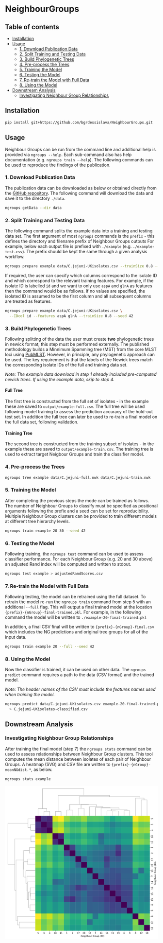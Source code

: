 # NeighbourGroups

## Table of contents

  * [Installation](#installation)
  * [Usage](#usage)
    * [1. Download Publication Data](#1-download-publication-data)
    * [2. Split Training and Testing Data](#2-split-training-and-testing-data)
    * [3. Build Phylogenetic Trees](#3-build-phylogenetic-tree)
    * [4. Pre-process the Trees](#4-pre-process-the-trees)
    * [5. Training the Model](#5-training-the-model)
    * [6. Testing the Model](#6-testing-the-model)
    * [7. Re-train the Model with Full Data](#7-re-train-the-model-with-full-data)
    * [8. Using the Model](#8-using-the-model)
  * [Downstream Analysis](#downstream-analysis)
    * [Investigating Neighbour Group Relationships](#investigating-neighbour-group-relationships)


## Installation

```bash
pip install git+https://github.com/bgrdessislava/NeighbourGroups.git
```

## Usage
Neighbour Groups can be run from the command line and additional help is provided via ```ngroups --help```.
Each sub-command also has help documentation (e.g. `ngroups train --help`).
The following commands can be used to reproduce the findings of the publication.

### 1. Download Publication Data
The publication data can be downloaded as below or obtained directly from the [GitHub repository](https://github.com/bgrdessislava/NeighbourGroups/tree/main/data).
The following command will download the data and save it to the directory `./data`.

```bash
ngroups getData --dir data
```

### 2. Split Training and Testing Data
The following command splits the example data into a training and testing data set.
The first argument of most `ngroups` commands is the `prefix` - this defines the directory and filename prefix of Neighbour Groups outputs
For example, below each output file is prefixed with `./example` (e.g. `./example-test.csv`).
The prefix should be kept the same through a given analysis workflow.

```bash
ngroups prepare example data/C.jejuni-UKisolates.csv --trainSize 0.8 --seed 42
```

If required, the user can specify which columns correspond to the isolate ID and which correspond to the relevant training features.
For example, if the isolate ID is labelled `id` and we want to only use `aspA` and `glnA` as features then the command would be as follows.
If no values are specified, the isolated ID is assumed to be the first column and all subsequent columns are treated as features.

```bash
ngroups prepare example data/C.jejuni-UKisolates.csv \
  --IDcol id --features aspA glnA --trainSize 0.8 --seed 42
```

### 3. Build Phylogenetic Trees
Following splitting of the data the user must create **two** phylogenetic trees in newick format; this step must be performed externally.
The published methodology builds a Minnimum Spamming tree (MST) from the core MLST loci using [PubMLST](https://pubmlst.org/).
However, in principle, any phylogenetic approach can be used.
The key requirement is that the labels of the Newick trees match the corresponding isolate IDs of the full and training data set.

*Note: The example data download in step 1 already included pre-computed newick trees. If using the example data, skip to step 4.*

#### Full Tree
The first tree is constructed from the full set of isolates - in the example these are saved to ``output/example-full.csv``.
The full tree will be used following model training to assess the prediction accuracy of the hold-out test set.
In addition the full tree can later be used to re-train a final model on the full data set, following validation.

#### Training Tree
The second tree is constructed from the training subset of isolates - in the example these are saved to ``output/example-train.csv``.
The training tree is used to extract target Neigbour Groups and train the classifier model.


### 4. Pre-process the Trees

```bash
ngroups tree example data/C.jejuni-full.nwk data/C.jejuni-train.nwk
```

### 5. Training the Model
After completing the previous steps the mode can be trained as follows.
The number of Neighbour Groups to classify must be specified as positional arguments following the prefix and a seed can be set for reproducibility.
Multiple Neighbour Group clusters can be provided to train different models at different tree hierarchy levels.

```bash
ngroups train example 20 30 --seed 42
```

### 6. Testing the Model
Following training, the `ngroups test` command can be used to assess classifier performance.
For each Neighbour Group (e.g. 20 and 30 above) an adjusted Rand index will be computed and written to stdout.

```bash
ngroups test example > adjustedRandScores.csv
```

### 7. Re-train the Model with Full Data
Following testing, the model can be retrained using the full dataset.
To retrain the model re-run the `ngroups train` command from step 5 with an additional `--full` flag.
This will output a final trained model at the location `{prefix}-{nGroup}-final-trained.pkl`.
For example, in the following command the model will be written to `./example-20-final-trained.pkl`

In addition, a final CSV final will be written to `{prefix}-{nGroup}-final.csv` which includes the NG predictions and original tree groups for all of the input data.

```bash
ngroups train example 20 --full --seed 42
```

### 8. Using the Model
Now the classifier is trained, it can be used on other data.
The `ngroups predict` command requires a path to the data (CSV format) and the trained model.

*Note: The header names of the CSV must include the features names used when training the model.*

```bash
ngroups predict data/C.jejuni-UKisolates.csv example-20-final-trained.pkl \
  > C.jejuni-UKisolates-classified.csv
```

## Downstream Analysis

### Investigating Neighbour Group Relationships
After training the final model (step 7) the `ngroups stats` command can be used to assess relationships between Neighbour Group clusters.
This tool computes the mean distance between isolates of each pair of Neighbour Groups.
A heatmap (SVG) and CSV file are written to `{prefix}-{nGroup}-meanNGdist.*`, as below.

```bash
ngroups stats example
```
![ngdist](./README_files/example-20-meanNGdist.svg)
